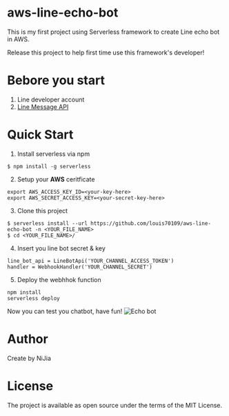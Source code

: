 # aws-line-echo-bot

This is my first project using Serverless framework to create Line echo bot in AWS.

Release this project to help first time use this framework's developer!

# Bebore you start

1. Line developer account
2. [Line Message API](https://developers.line.biz/en/docs/messaging-api/getting-started/)

# Quick Start

1. Install serverless via npm

```bash=
$ npm install -g serverless
```

2. Setup your **AWS** ceritficate

```bash=
export AWS_ACCESS_KEY_ID=<your-key-here>
export AWS_SECRET_ACCESS_KEY=<your-secret-key-here>
```

3. Clone this project

```bash=
$ serverless install --url https://github.com/louis70109/aws-line-echo-bot -n <YOUR_FILE_NAME>
$ cd <YOUR_FILE_NAME>/
```

4. Insert you line bot secret & key

```python=
line_bot_api = LineBotApi('YOUR_CHANNEL_ACCESS_TOKEN')
handler = WebhookHandler('YOUR_CHANNEL_SECRET')
```

5. Deploy the webhhok function

```bash=
npm install
serverless deploy
```

Now you can test you chatbot, have fun!
![Echo bot](https://i.imgur.com/Tn1XS13.png)

# Author

Create by NiJia

# License

The project is available as open source under the terms of the MIT License.

